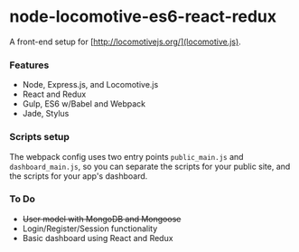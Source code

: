 # node-locomotive-es6-react-redux

A front-end setup for [http://locomotivejs.org/](locomotive.js).

### Features
* Node, Express.js, and Locomotive.js
* React and Redux
* Gulp, ES6 w/Babel and Webpack
* Jade, Stylus

### Scripts setup
The webpack config uses two entry points `public_main.js` and `dashboard_main.js`,
so you can separate the scripts for your public site, and the scripts for
your app's dashboard.

### To Do
 * ~~User model with MongoDB and Mongoose~~
 * Login/Register/Session functionality
 * Basic dashboard using React and Redux
